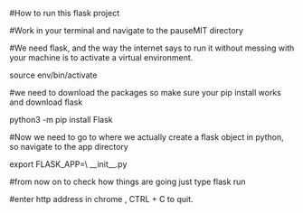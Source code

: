 
 #How to run this flask project

#Work in your terminal and navigate to the pauseMIT directory

#We need flask, and the way the internet says to run it without messing with your machine is to activate a virtual environment. 

source env/bin/activate


#we need to download the packages so make sure your pip install works and download flask

python3 -m pip install Flask


#Now we need to go to where we actually create a flask object in python, so navigate to the app directory


export FLASK_APP=\ _\_init\_\_.py

#from now on to check how things are going just  type
flask run

#enter http address in chrome , CTRL + C to quit.
